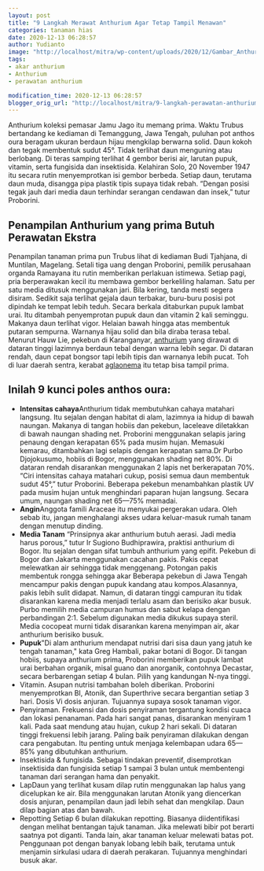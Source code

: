 ```yaml
---
layout: post
title: "9 Langkah Merawat Anthurium Agar Tetap Tampil Menawan"
categories: tanaman hias
date: 2020-12-13 06:28:57
author: Yudianto
image: "http://localhost/mitra/wp-content/uploads/2020/12/Gambar_Anthuriums_1024x576.jpg"
tags:
- akar anthurium
- Anthurium
- perawatan anthurium

modification_time: 2020-12-13 06:28:57
blogger_orig_url: "http://localhost/mitra/9-langkah-perawatan-anthurium.html"
---
```


Anthurium koleksi pemasar Jamu Jago itu memang prima. Waktu Trubus bertandang ke kediaman di Temanggung, Jawa Tengah, puluhan pot anthos oura beragam ukuran berdaun hijau mengkilap berwarna solid. Daun kokoh dan tegak membentuk sudut 45°. Tidak terlihat daun menguning atau berlobang.
Di teras samping terlihat 4 gembor berisi air, larutan pupuk, vitamin, serta fungisida dan insektisida. Kelahiran Solo, 20 November 1947 itu secara rutin menyemprotkan isi gembor berbeda. Setiap daun, terutama daun muda, disangga pipa plastik tipis supaya tidak rebah. “Dengan posisi tegak jauh dari media daun terhindar serangan cendawan dan insek,” tutur Proborini.
<h2 id="rutin">Penampilan Anthurium yang prima Butuh Perawatan Ekstra</h2>
Penampilan tanaman prima pun Trubus lihat di kediaman Budi Tjahjana, di Muntilan, Magelang. Setali tiga uang dengan Proborini, pemilik perusahaan organda Ramayana itu rutin memberikan perlakuan istimewa. Setiap pagi, pria berperawakan kecil itu membawa gembor berkeliling halaman.
Satu per satu media ditusuk menggunakan jari. Bila kering, tanda mesti segera disiram. Sedikit saja terlihat gejala daun terbakar, buru-buru posisi pot dipindah ke tempat lebih teduh.
Secara berkala ditaburkan pupuk lambat urai. Itu ditambah penyemprotan pupuk daun dan vitamin 2 kali seminggu. Makanya daun terlihat vigor. Helaian bawah hingga atas membentuk putaran sempurna. Warnanya hijau solid dan bila diraba terasa tebal.
Menurut Hauw Lie, pekebun di Karanganyar, <a class="wpil_keyword_link " title="anthurium" href="http://127.0.0.1/mitra/topik/anthurium" data-wpil-keyword-link="linked">anthurium</a> yang dirawat di dataran tinggi lazimnya berdaun tebal dengan warna lebih segar. Di dataran rendah, daun cepat bongsor tapi lebih tipis dan warnanya lebih pucat.
Toh di luar daerah sentra, kerabat <a class="wpil_keyword_link " title="aglaonema" href="http://127.0.0.1/mitra/topik/aglaonema" data-wpil-keyword-link="linked">aglaonema</a> itu tetap bisa tampil prima.
<section>
<h2 id="kunci">Inilah 9 kunci poles anthos oura:</h2>
<ul>
 	<li><strong>Intensitas cahaya</strong>Anthurium tidak membutuhkan cahaya matahari langsung. Itu sejalan dengan habitat di alam, lazimnya ia hidup di bawah naungan. Makanya di tangan hobiis dan pekebun, laceleave diletakkan di bawah naungan shading net. Proborini menggunakan selapis jaring penaung dengan kerapatan 65% pada musim hujan. Memasuki kemarau, ditambahkan lagi selapis dengan kerapatan sama.Dr Purbo Djojokusumo, hobiis di Bogor, menggunakan shading net 80%. Di dataran rendah disarankan menggunakan 2 lapis net berkerapatan 70%. “Ciri intensitas cahaya matahari cukup, posisi semua daun membentuk sudut 45°,” tutur Proborini. Beberapa pekebun menambahkan plastik UV pada musim hujan untuk menghindari paparan hujan langsung. Secara umum, naungan shading net 65—75% memadai.</li>
 	<li><strong>Angin</strong>Anggota famili Araceae itu menyukai pergerakan udara. Oleh sebab itu, jangan menghalangi akses udara keluar-masuk rumah tanam dengan menutup dinding.</li>
 	<li><strong>Media Tanam</strong>
“Prinsipnya akar anthurium butuh aerasi. Jadi media harus porous,” tutur Ir Sugiono Budhiprawira, praktisi anthurium di Bogor. Itu sejalan dengan sifat tumbuh anthurium yang epifit. Pekebun di Bogor dan Jakarta menggunakan cacahan pakis. Pakis cepat melewatkan air sehingga tidak menggenang. Potongan pakis membentuk rongga sehingga akar Beberapa pekebun di Jawa Tengah mencampur pakis dengan pupuk kandang atau kompos.Alasannya, pakis lebih sulit didapat. Namun, di dataran tinggi campuran itu tidak disarankan karena media menjadi terlalu asam dan berisiko akar busuk. Purbo memilih media campuran humus dan sabut kelapa dengan perbandingan 2:1. Sebelum digunakan media dikukus supaya steril. Media cocopeat murni tidak disarankan karena menyimpan air, akar anthurium berisiko busuk.</li>
 	<li><strong>Pupuk</strong>"Di alam anthurium mendapat nutrisi dari sisa daun yang jatuh ke tengah tanaman," kata Greg Hambali, pakar botani di Bogor. Di tangan hobiis, supaya anthurium prima, Proborini memberikan pupuk lambat urai berbahan organik, misal guano dan anorganik, contohnya Decastar, secara berbarengan setiap 4 bulan. Pilih yang kandungan N-nya tinggi.</li>
 	<li>Vitamin. Asupan nutrisi tambahan boleh diberikan. Proborini menyemprotkan BI, Atonik, dan Superthrive secara bergantian setiap 3 hari. Dosis Vi dosis anjuran. Tujuannya supaya sosok tanaman vigor.</li>
 	<li>Penyiraman. Frekuensi dan dosis penyiraman tergantung kondisi cuaca dan lokasi penanaman. Pada hari sangat panas, disarankan menyiram 1 kali. Pada saat mendung atau hujan, cukup 2 hari sekali. Di dataran tinggi frekuensi lebih jarang. Paling baik penyiraman dilakukan dengan cara pengabutan. Itu penting untuk menjaga kelembapan udara 65—85% yang dibutuhkan anthurium.</li>
 	<li>Insektisida &amp; fungisida. Sebagai tindakan preventif, disemprotkan insektisida dan fungisida setiap 1 sampai 3 bulan untuk membentengi tanaman dari serangan hama dan penyakit.</li>
 	<li>LapDaun yang terlihat kusam dilap rutin menggunakan lap halus yang dicelupkan ke air. Bila menggunakan larutan Atonik yang diencerkan dosis anjuran, penampilan daun jadi lebih sehat dan mengkilap. Daun dilap bagian atas dan bawah.</li>
 	<li>Repotting Setiap 6 bulan dilakukan repotting. Biasanya diidentifikasi dengan melihat bentangan tajuk tanaman. Jika melewati bibir pot berarti saatnya pot diganti. Tanda lain, akar tanaman keluar melewati batas pot. Penggunaan pot dengan banyak lobang lebih baik, terutama untuk menjamin sirkulasi udara di daerah perakaran. Tujuannya menghindari busuk akar.</li>
</ul>
</section>
